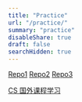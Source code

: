 ```yaml
---
title: "Practice"
url: "/practice/"
summary: "practice"
disableShare: true
draft: false
searchHidden: true
---
```


[Repo1](https://github.com/XmchxUp?tab=repositories&type=source) [Repo2](https://github.com/orgs/Ysoding/repositories) [Repo3](https://github.com/cs-learning-every-day)

[CS 国外课程学习](https://xmchxup.github.io/posts/other/cs-course-learn/)
